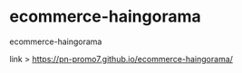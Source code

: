 # ecommerce-haingorama
ecommerce-haingorama 

link > https://pn-promo7.github.io/ecommerce-haingorama/
